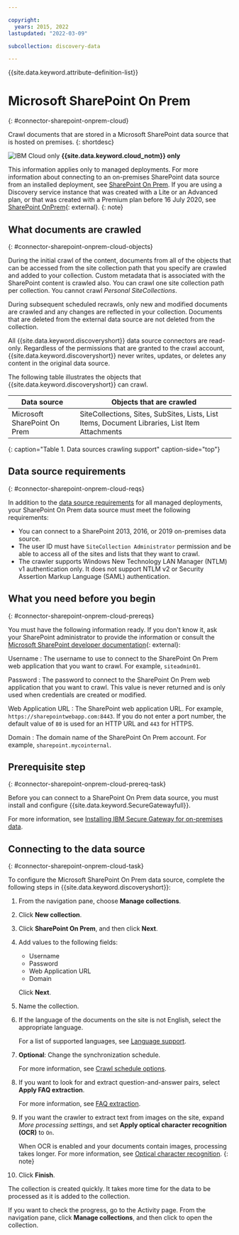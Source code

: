 ```yaml
---

copyright:
  years: 2015, 2022
lastupdated: "2022-03-09"

subcollection: discovery-data

---
```


{{site.data.keyword.attribute-definition-list}}

# Microsoft SharePoint On Prem
{: #connector-sharepoint-onprem-cloud}

Crawl documents that are stored in a Microsoft SharePoint data source that is hosted on premises.
{: shortdesc}

![IBM Cloud only](images/ibm-cloud.png) **{{site.data.keyword.cloud_notm}} only**

This information applies only to managed deployments. For more information about connecting to an on-premises SharePoint data source from an installed deployment, see [SharePoint On Prem](/docs/discovery-data?topic=discovery-data-connector-sharepoint-onprem-cp4d). If you are using a Discovery service instance that was created with a Lite or an Advanced plan, or that was created with a Premium plan before 16 July 2020, see [SharePoint OnPrem](/docs/discovery?topic=discovery-sources#connectsp_op){: external}.
{: note}

## What documents are crawled
{: #connector-sharepoint-onprem-cloud-objects}

During the initial crawl of the content, documents from all of the objects that can be accessed from the site collection path that you specify are crawled and added to your collection. Custom metadata that is associated with the SharePoint content is crawled also. You can crawl one site collection path per collection. You cannot crawl *Personal SiteCollections*.

During subsequent scheduled recrawls, only new and modified documents are crawled and any changes are reflected in your collection. Documents that are deleted from the external data source are not deleted from the collection.

All {{site.data.keyword.discoveryshort}} data source connectors are read-only. Regardless of the permissions that are granted to the crawl account, {{site.data.keyword.discoveryshort}} never writes, updates, or deletes any content in the original data source.

The following table illustrates the objects that {{site.data.keyword.discoveryshort}} can crawl.

| Data source | Objects that are crawled |
|-------------|--------------------------|
| Microsoft SharePoint On Prem | SiteCollections, Sites, SubSites, Lists, List Items, Document Libraries, List Item Attachments |
{: caption="Table 1. Data sources crawling support" caption-side="top"}

## Data source requirements
{: #connector-sharepoint-onprem-cloud-reqs}

In addition to the [data source requirements](/docs/discovery-data?topic=discovery-data-sources#public-requirements) for all managed deployments, your SharePoint On Prem data source must meet the following requirements:

- You can connect to a SharePoint 2013, 2016, or 2019 on-premises data source.
- The user ID must have `SiteCollection Administrator` permission and be able to access all of the sites and lists that they want to crawl.
- The crawler supports Windows New Technology LAN Manager (NTLM) v1 authentication only. It does not support NTLM v2 or Security Assertion Markup Language (SAML) authentication.

## What you need before you begin
{: #connector-sharepoint-onprem-cloud-prereqs}

You must have the following information ready. If you don't know it, ask your SharePoint administrator to provide the information or consult the [Microsoft SharePoint developer documentation](https://docs.microsoft.com/en-us/sharepoint/dev/){: external}:

Username
:   The username to use to connect to the SharePoint On Prem web application that you want to crawl. For example, `siteadmin01`.

Password
:   The password to connect to the SharePoint On Prem web application that you want to crawl. This value is never returned and is only used when credentials are created or modified.

Web Application URL
:   The SharePoint web application URL. For example, `https://sharepointwebapp.com:8443`. If you do not enter a port number, the default value of `80` is used for an HTTP URL and `443` for HTTPS.

Domain
:   The domain name of the SharePoint On Prem account. For example, `sharepoint.mycointernal`.

## Prerequisite step
{: #connector-sharepoint-onprem-cloud-prereq-task}

Before you can connect to a SharePoint On Prem data source, you must install and configure {{site.data.keyword.SecureGatewayfull}}.

For more information, see [Installing IBM Secure Gateway for on-premises data](/docs/discovery-data?topic=discovery-data-sources#gatewaypublic).

## Connecting to the data source
{: #connector-sharepoint-onprem-cloud-task}

To configure the Microsoft SharePoint On Prem data source, complete the following steps in {{site.data.keyword.discoveryshort}}:

1.  From the navigation pane, choose **Manage collections**.
1.  Click **New collection**.
1.  Click **SharePoint On Prem**, and then click **Next**.
1.  Add values to the following fields:

    -   Username
    -   Password
    -   Web Application URL
    -   Domain

    Click **Next**.
1.  Name the collection.
1.  If the language of the documents on the site is not English, select the appropriate language.

    For a list of supported languages, see [Language support](/docs/discovery-data?topic=discovery-data-language-support).
1.  **Optional**: Change the synchronization schedule.

    For more information, see [Crawl schedule options](/docs/discovery-data?topic=discovery-data-collections#crawlschedule).

1.  If you want to look for and extract question-and-answer pairs, select **Apply FAQ extraction**.

    For more information, see [FAQ extraction](/docs/discovery-data?topic=discovery-data-sources#faq-extraction).

1.  If you want the crawler to extract text from images on the site, expand *More processing settings*, and set **Apply optical character recognition (OCR)** to `On`.

    When OCR is enabled and your documents contain images, processing takes longer. For more information, see [Optical character recognition](/docs/discovery-data?topic=discovery-data-collections#ocr).
    {: note}

1.  Click **Finish**.

The collection is created quickly. It takes more time for the data to be processed as it is added to the collection.

If you want to check the progress, go to the Activity page. From the navigation pane, click **Manage collections**, and then click to open the collection.
